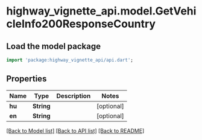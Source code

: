 # highway_vignette_api.model.GetVehicleInfo200ResponseCountry

## Load the model package
```dart
import 'package:highway_vignette_api/api.dart';
```

## Properties
Name | Type | Description | Notes
------------ | ------------- | ------------- | -------------
**hu** | **String** |  | [optional] 
**en** | **String** |  | [optional] 

[[Back to Model list]](../README.md#documentation-for-models) [[Back to API list]](../README.md#documentation-for-api-endpoints) [[Back to README]](../README.md)


